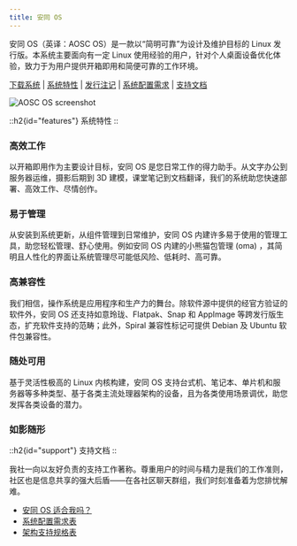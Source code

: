 ```yaml
---
title: 安同 OS
---
```


安同 OS（英译：AOSC OS）是一款以“简明可靠”为设计及维护目标的 Linux 发行版。本系统主要面向有一定 Linux 使用经验的用户，针对个人桌面设备优化体验，致力于为用户提供开箱即用和简便可靠的工作环境。

[下载系统](/download#aosc-os-download) | [系统特性](/aosc-os#features) | [发行注记](/aosc-os/relnote) | [系统配置需求](/aosc-os/requirements) | [支持文档](/aosc-os#support)

![AOSC OS screenshot](/aosc-os/aosc-os.webp)

::h2{id="features"}
系统特性
::

### 高效工作

以开箱即用作为主要设计目标，安同 OS 是您日常工作的得力助手。从文字办公到服务器运维，摄影后期到 3D 建模，课堂笔记到文档翻译，我们的系统助您快速部署、高效工作、尽情创作。

### 易于管理

从安装到系统更新，从组件管理到日常维护，安同 OS 内建许多易于使用的管理工具，助您轻松管理、舒心使用。例如安同 OS 内建的小熊猫包管理 (oma) ，其简明且人性化的界面让系统管理尽可能低风险、低耗时、高可靠。

### 高兼容性

我们相信，操作系统是应用程序和生产力的舞台。除软件源中提供的经官方验证的软件外，安同 OS 还支持如意玲珑、Flatpak、Snap 和 AppImage 等跨发行版生态，扩充软件支持的范畴；此外，Spiral 兼容性标记可提供 Debian 及 Ubuntu 软件包兼容性。

### 随处可用

基于灵活性极高的 Linux 内核构建，安同 OS 支持台式机、笔记本、单片机和服务器等多种类型、基于各类主流处理器架构的设备，且为各类使用场景调优，助您发挥各类设备的潜力。

### 如影随形

::h2{id="support"}
支持文档
::

我社一向以友好负责的支持工作著称。尊重用户的时间与精力是我们的工作准则，社区也是信息共享的强大后盾——在各社区聊天群组，我们时刻准备着为您排忧解难。

- [安同 OS 适合我吗？](/aosc-os/right-for-me)
- [系统配置需求表](/aosc-os/requirements)
- [架构支持规格表](/aosc-os/isa)